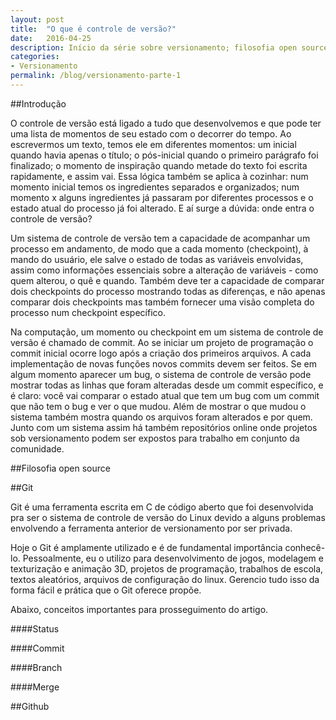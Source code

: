 ```yaml
---
layout: post
title:  "O que é controle de versão?"
date:   2016-04-25
description: Início da série sobre versionamento; filosofia open source; Git e Github; licenças (MIT, Apache, GPL); relação mercado de trabalho e github; grandes projetos de código aberto; tutorial sobre como usar o Git independente e sobre como integrar com o Github.
categories:
- Versionamento
permalink: /blog/versionamento-parte-1
---
```


##Introdução

O controle de versão está ligado a tudo que desenvolvemos e que pode ter uma lista de momentos de
seu estado com o decorrer do tempo. Ao escrevermos um texto, temos ele em diferentes momentos: um
inicial quando havia apenas o título; o pós-inicial quando o primeiro parágrafo foi finalizado; o
momento de inspiração quando metade do texto foi escrita rapidamente, e assim vai. Essa lógica
também se aplica à cozinhar: num momento inicial temos os ingredientes separados e organizados; num
momento x alguns ingredientes já passaram por diferentes processos e o estado atual do processo já
foi alterado. E aí surge a dúvida: onde entra o controle de versão?

Um sistema de controle de versão tem a capacidade de acompanhar um processo em andamento, de modo que
a cada momento (checkpoint), à mando do usuário, ele salve o estado de todas as variáveis envolvidas,
assim como informações essenciais sobre a alteração de variáveis - como quem alterou, o quê e quando.
Também deve ter a capacidade de comparar dois checkpoints do processo mostrando todas as diferenças,
e não apenas comparar dois checkpoints mas também fornecer uma visão completa do processo num 
checkpoint específico.

Na computação, um momento ou checkpoint em um sistema de controle de versão é chamado de commit. 
Ao se iniciar um projeto de programação
o commit inicial ocorre logo após a criação dos primeiros arquivos. A cada implementação de novas
funções novos commits devem ser feitos. Se em algum momento aparecer um bug, o sistema de controle
de versão pode mostrar todas as linhas que foram alteradas desde um commit específico, e é claro:
você vai comparar o estado atual que tem um bug com um commit que não tem o bug e ver o que mudou.
Além de mostrar o que mudou o sistema também mostra quando os arquivos foram alterados e por quem.
Junto com um sistema assim há também repositórios online onde projetos sob versionamento podem ser
expostos para trabalho em conjunto da comunidade.

##Filosofia open source

##Git

Git é uma ferramenta escrita em C de código aberto que foi desenvolvida pra ser o sistema de
controle de versão do Linux devido a alguns problemas envolvendo a ferramenta anterior de
versionamento por ser privada.

Hoje o Git é amplamente utilizado e é de fundamental importância conhecê-lo. Pessoalmente, eu o
utilizo para desenvolvimento de jogos, modelagem e texturização e animação 3D, projetos de
programação, trabalhos de escola, textos aleatórios, arquivos de configuração do linux. Gerencio
tudo isso da forma fácil e prática que o Git oferece propõe.

Abaixo, conceitos importantes para prosseguimento do artigo.

####Status

####Commit

####Branch

####Merge

##Github
